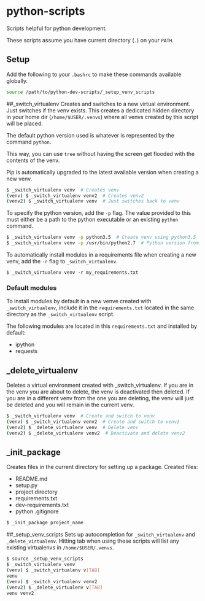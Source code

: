 # python-scripts
Scripts helpful for python development.

These scripts assume you have current directory (`.`) on your `PATH`.


## Setup
Add the following to your `.bashrc` to make these commands available globally.
```sh
source /path/to/python-dev-scripts/_setup_venv_scripts
```

##_switch_virtualenv
Creates and switches to a new virtual environment. Just switches if the venv exists.
This creates a dedicated hidden directory in your home dir (`/home/$USER/.venvs`)
where all venvs created by this script will be placed.

The default python version used is whatever is represented by the command `python`.

This way, you can use `tree` without having the screen get flooded with the contents of
the venv.

Pip is automatically upgraded to the latest available version when creating a new venv.

```sh
$ _switch_virtualenv venv  # Creates venv
(venv) $ _switch_virtualenv venv2  # Creates venv2
(venv2) $ _switch_virtualenv venv  # Just switches back to venv
```

To specify the python version, add the `-p` flag. The value provided to this must either
be a path to the python executable or an existing `python` command.
```sh
$ _switch_virtualenv venv -p python3.5  # Create venv using python3.5
$ _switch_virtualenv venv -p /usr/bin/python2.7  # Python version from path
```

To automatically install modules in a requirements file when creating a new venv,
add the `-r` flag to `_switch_virtualenv`.
```sw
$ _switch_virtualenv venv -r my_requirements.txt
```

### Default modules
To install modules by default in a new venve created with `_switch_virtualenv`, include it in
the `requirements.txt` located in the same directory as the `_switch_virtualenv` script.

The following modules are located in this `requirements.txt` and installed by default:
- ipython
- requests


## _delete_virtualenv
Deletes a virtual environment created with _switch_virtualenv. If you are in the venv you are
about to delete, the venv is deactivated then deleted. If you are in a different venv from
the one you are deleting, the venv will just be deleted and you will remain in the current
venv.

```sh
$ _switch_virtualenv venv  # Create and switch to venv
(venv) $ _switch_virtualenv venv2  # Create and switch to venv2
(venv2) $ _delete_virtualenv venv  # Delete venv
(venv2) $ _delete_virtualenv venv2  # Deactivate and delete venv2
```


## _init_package
Creates files in the current directory for setting up a package.
Created files:
- README.md
- setup.py
- project directory
- requirements.txt
- dev-requirements.txt
- python .gitignore

```sh
$ _init_package project_name
```


##_setup_venv_scripts
Sets up autocompletion for `_switch_virtualenv` and `_delete_virtualenv`.
Hitting tab when using these scripts will list any existing virtualenvs in
`/home/$USER/.venvs`.


```sh
$ source _setup_venv_scripts
$ _switch_virtualenv venv
(venv) $ _switch_virtualenv v[TAB]
venv
(venv) $ _switch_virtualenv venv2
(venv2) $ _delete_virtualenv v[TAB]
venv venv2
```

